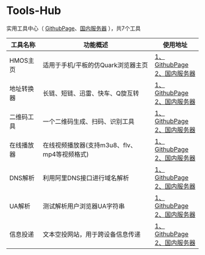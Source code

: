 # Tools-Hub
实用工具中心（ [GithubPage](https://icedwatermelonjuice.github.io/Tools-Hub)、[国内服务器](https://gem-th.rth.app) ），共7个工具

| 工具名称 | 功能概述 | 使用地址 |
| --- | --- | --- |
| HMOS主页 | 适用于手机/平板的仿Quark浏览器主页 | [1、GithubPage](https://icedwatermelonjuice.github.io/HMOSHomePage)<br>[2、国内服务器](https://gem-hp.rth.app) |
| 地址转换器 | 长链、短链、迅雷、快车、Q旋互转 | [1、GithubPage](https://icedwatermelonjuice.github.io/URL-change-tool)<br>[2、国内服务器](https://gem-cu.rth.app) |
| 二维码工具 | 一个二维码生成、扫码、识别工具 | [1、GithubPage](https://icedwatermelonjuice.github.io/QRcode-Tool)<br>[2、国内服务器](https://gem-qr.rth.app) |
| 在线播放器 | 在线视频播放器(支持m3u8、flv、mp4等视频格式) | [1、GithubPage](https://icedwatermelonjuice.github.io/Online-Player)<br>[2、国内服务器](https://gem-op.rth.app) |
| DNS解析 | 利用阿里DNS接口进行域名解析 | [1、GithubPage](https://icedwatermelonjuice.github.io/DND-Parse)<br>[2、国内服务器](https://gem-dp.rth.app) |
| UA解析 | 测试解析用户浏览器UA字符串 | [1、GithubPage](https://icedwatermelonjuice.github.io/UA-test)<br>[2、国内服务器](https://gem-ua.rth.app) |
| 信息投递 | 文本空投网站，用于跨设备信息传递 | [1、GithubPage](https://icedwatermelonjuice.github.io/Message-Drop)<br>[2、国内服务器](https://gem-md.rth.app) |

